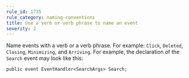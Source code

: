 ```yaml
---
rule_id: 1735
rule_category: naming-conventions
title: Use a verb or verb phrase to name an event
severity: 2
---
```

Name events with a verb or a verb phrase. For example: `Click`, `Deleted`, `Closing`, `Minimizing`, and `Arriving`. For example, the declaration of the `Search` event may look like this:

	public event EventHandler<SearchArgs> Search;
